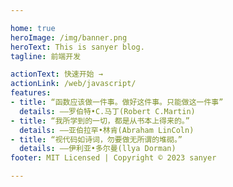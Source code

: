 ```yaml
---

home: true
heroImage: /img/banner.png
heroText: This is sanyer blog.
tagline: 前端开发

actionText: 快速开始 →
actionLink: /web/javascript/
features:
- title: “函数应该做一件事。做好这件事。只能做这一件事”
  details: ——罗伯特•C.马丁(Robert C.Martin)
- title: “我所学到的一切，都是从书本上得来的。”
  details: ——亚伯拉罕•林肯(Abraham LinColn)
- title: “视代码如诗词，勿要做无所谓的堆砌。”
  details: ——伊利亚•多尔曼(llya Dorman)
footer: MIT Licensed | Copyright © 2023 sanyer

---
```

